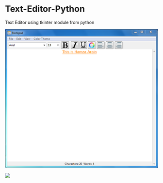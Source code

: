 # Text-Editor-Python
Text Editor using tkinter module from python

![]( image/image.PNG )

![]( image/image1.PNG )
